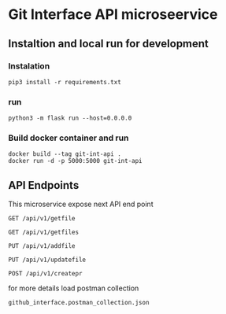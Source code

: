 # Git Interface API microseervice 
## Instaltion and local run for development
### Instalation
```
pip3 install -r requirements.txt
```
### run
```
python3 -m flask run --host=0.0.0.0
```
### Build docker container and run
```
docker build --tag git-int-api .
docker run -d -p 5000:5000 git-int-api
```
## API Endpoints
This microservice expose next API end point

```GET /api/v1/getfile```

```GET /api/v1/getfiles```

```PUT /api/v1/addfile```

```PUT /api/v1/updatefile```

```POST /api/v1/createpr```

for more details load postman collection  
```
github_interface.postman_collection.json
```